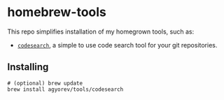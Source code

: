 # homebrew-tools
This repo simplifies installation of my homegrown tools, such as:

- [`codesearch`](https://github.com/agyorev/codesearch), a simple to use code search tool for your git repositories.


## Installing
```
# (optional) brew update
brew install agyorev/tools/codesearch
```
